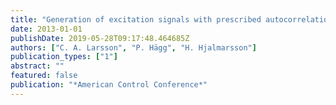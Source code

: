 ```yaml
---
title: "Generation of excitation signals with prescribed autocorrelation for input and output constrained systems"
date: 2013-01-01
publishDate: 2019-05-28T09:17:48.464685Z
authors: ["C. A. Larsson", "P. Hägg", "H. Hjalmarsson"]
publication_types: ["1"]
abstract: ""
featured: false
publication: "*American Control Conference*"
---
```


